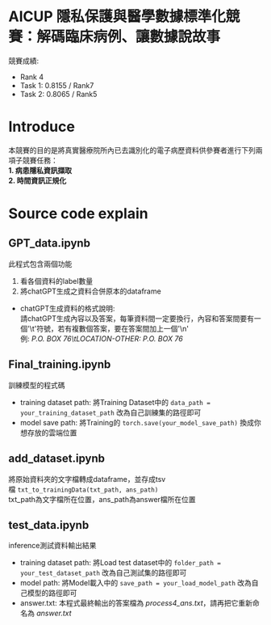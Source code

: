 # AICUP 隱私保護與醫學數據標準化競賽：解碼臨床病例、讓數據說故事
競賽成績:  
* Rank 4  
* Task 1: 0.8155 / Rank7  
* Task 2: 0.8065 / Rank5
# Introduce
本競賽的目的是將真實醫療院所內已去識別化的電子病歷資料供參賽者進行下列兩項子競賽任務：  
**1. 病患隱私資訊擷取**  
**2. 時間資訊正規化**
# Source code explain
## GPT_data.ipynb
此程式包含兩個功能  
1. 看各個資料的label數量
2. 將chatGPT生成之資料合併原本的dataframe
* chatGPT生成資料的格式說明:  
請chatGPT生成內容以及答案，每筆資料間一定要換行，內容和答案間要有一個'\t'符號，若有複數個答案，要在答案間加上一個'\n'  
例: _P.O. BOX 76\tLOCATION-OTHER: P.O. BOX 76_

## Final_training.ipynb
訓練模型的程式碼  
* training dataset path: 將Training Dataset中的 `data_path = your_training_dataset_path` 改為自己訓練集的路徑即可  
* model save path: 將Training的 `torch.save(your_model_save_path)` 換成你想存放的雲端位置

## add_dataset.ipynb
將原始資料夾的文字檔轉成dataframe，並存成tsv檔&nbsp;`txt_to_trainingData(txt_path, ans_path)`  
txt_path為文字檔所在位置，ans_path為answer檔所在位置

## test_data.ipynb
inference測試資料輸出結果
* training dataset path: 將Load test dataset中的 `folder_path = your_test_dataset_path` 改為自己測試集的路徑即可
* model path: 將Model載入中的 `save_path = your_load_model_path` 改為自己模型的路徑即可
* answer.txt: 本程式最終輸出的答案檔為 _process4_ans.txt_，請再把它重新命名為 _answer.txt_

